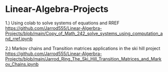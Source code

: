 # Linear-Algebra-Projects

1.) Using colab to solve systems of equations and RREF
https://github.com/Jarrod555/Linear-Algerbra-Projects/blob/main/Copy_of_Math_242_solve_systems_using_computation_and_rref.ipynb

2.) Markov chains and Transition matrices applications in the ski hill project
https://github.com/Jarrod555/Linear-Algerbra-Projects/blob/main/Jarrod_Ring_The_Ski_Hill_Transition_Matrices_and_Markov_Chains.ipynb
